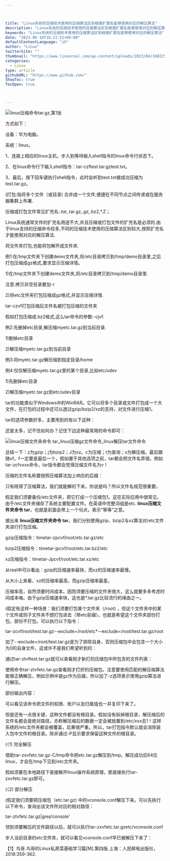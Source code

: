 ```yaml
---



title: "Linux系统的压缩技术使用的压缩算法区别根据扩展名能够使用对应的解压算法"
description: "Linux系统的压缩技术使用的压缩算法区别根据扩展名能够使用对应的解压算法"
keywords: "Linux系统的压缩技术使用的压缩算法区别根据扩展名能够使用对应的解压算法"
date: "2023-06-18T16:22:52+08:00"
defaultContentLanguage: "zh"
author: "Linux"
twitterSite: ""
thumbnail: "https://www.linuxcool.com/wp-content/uploads/2023/04/1682252747600_0.jpg"
categories:
  - Linux
type: article
githubURL: "https://www.github.com/"
ShowToc: true
TocOpen: true



---
```


![linux压缩命令tar.gz,第1张](https://www.linuxcool.com/wp-content/uploads/2023/04/1682252747600_0.jpg)

方式如下：

设备：华为电脑。

系统：linux。

1、连接上相应的linux主机，步入到等待输入shell指令的linux命令行状态下。

2、在linux命令行下输入shell指令：tar-czftest.tar.gztest.txt。

3、最后，按下回车键执行shell指令，此时会听到test.txt被成功压缩为test.tar.gz。

(打包:指将多个文件（或目录) 合并成一个文件,便捷在不同节点之间传递或在服务器集群上布署.

压缩或打包文件常见扩充名:*.tar,*.tar.gz,*.gz,*.bz2,*.Z；

Linux系统通常文件的扩充名用途不大,并且压缩或打包文件的扩充名是必须的.由于linux支持的压缩命令较多,不同的压缩技术使用的压缩算法区别较大,按照扩充名才能使用对应的解压算法.

将文件夹打包,也能将包解开成文件夹.

例1:在/tmp文件夹下创建demo文件夹,将/etc目录拷贝到/tmp/demo目录里,之后打包压缩成gz格式,要求显示压缩详情。

1)在/tmp文件夹下创建demo文件夹,将/etc目录拷贝到/tmp/demo目录里.

注意:拷贝非空目录要加-r

2)将etc文件夹打包压缩成gz格式,并显示压缩详情.

tar-czvf打包压缩后文件名被打包压缩的文件夹

假如打包压缩成.bz2格式,这么tar命令的参数:-cjvf.

例2:先删掉etc目录,解压缩myetc.tar.gz到当前目录.

1)删掉etc目录

2)解压缩myetc.tar.gz到当前目录

例3:将myetc.tar.gz解压缩到指定目录/home

例4:仅仅解压缩myetc.tar.gz里的某个目录,比如etc/udev

1)先删掉etc目录

2)解压缩myetc.tar.gz到etc/udev目录

tar的功能类似于Windows中的WinRAR。它可以将多个目录或文件打包成一个大文件，在打包的过程中还可以透过gzip/bzip2/xz的支持，对文件进行压缩1。

tar的选项参数好多，主要用到的有以下这种：

还是太多，记不住如何办？记住下边这种最常用的命令即可：

![linux压缩文件夹命令 tar_linux压缩gz文件命令_linux解压tar文件命令](https://www.linuxcool.com/wp-content/uploads/2023/04/1682252747600_2.jpg)

总结一下：z为gzip；j为bzip2；J为xz。c为压缩；t为查询；x为解压缩。最后跟随vf。f一定要是最后一个，假如置于其他选项之前，tar都会把文件名弄错。例如tar-zcfvxxx命令，tar指令都会觉得压缩文件名为v！

压缩的文件名称要按照压缩算法加上响应的后缀：

只有晓得了压缩算法，我们就能解的下来，你说是吗？所以文件名规范很重要。

假定我们须要备份/etc文件夹，把它打成一个压缩包1。这在实际应用中很常见，由于/etc文件夹储存了系统主要配置文件。在英语中完整词组是etc. **linux压缩文件夹命令 tar**，也就是前面会带上一个句点，表示“等等”之意。

接出来 **linux压缩文件夹命令 tar**，我们分别使用gzip、bzip2与xz算法对/etc文件夹进行打包压缩。

gzip压缩指令：timetar-zpcvf/root/etc.tar.gz/etc

bzip2压缩指令：timetar-jpcvf/root/etc.tar.bz2/etc

xz压缩指令：timetar-Jpcvf/root/etc.tar.xz/etc

从real中可以看出：gzip的压缩速率最快，而xz的压缩速率最慢。

从大小上来看，xz的压缩率最高，而gzip压缩率最差。

压缩率高，自然须要时间成本。因而须要压缩的文件夹很大，这么就要多多考虑时间成本咯。由于gzip压缩速率快，这也是*.tar.gz比较流行的缘由之一。

(假定有这样一种场景：我们须要打包某个文件夹（/root) ，但这个文件夹中的某个文件或则子文件夹不想打包进去（带etc前缀）。也就是希望这个文件夹部份打包，部份不打包。可以执行以下指令：

tar-zcvf/root/test.tar.gz--exclude=/root/etc*--exclude=/root/test.tar.gz/root

加了--exclude=/root/test.tar.gz是为了排除自身，否则压缩包中会包含一个大小为0的自身文件，这或许不是我们希望听到的：

通过tar-ztvftest.tar.gz就可以查看刚才新打的压缩包中所包含的文件列表：

使用命令tar-ztvfetc.tar.gz查看刚才打好的压缩包。注意要使用匹配的解压缩算法能够正确解压，例如示例中是gz作为后缀，所以加了-z选项表示使用gzip算法进行解压。

部份输出内容：

可以看见该命令把文件的权限、账户以及归属组也一并复印下来了。

但是还有一点很关键，这种文件都没有根目录。假如没有拆掉根目录，解压缩后的文件名都会是绝对路径，亦称解压缩后的数据一定会被放置到/etc/xxx去1！这样系统的/etc文件夹都会被覆盖，后果很严重。所以，tar打包指令默认就会消除装入包中文件的根目录。除非通过-P显示要求保留这种文件的根目录。

(（1) 完全解压

借助tar-zxvfetc.tar.gz-C/tmp命令把etc.tar.gz解压到/tmp。解压成功后64位linux，才会在/tmp下见到/etc文件夹。

假如须要在本地路径下直接解开linux操作系统原理，那直接执行tar-zxvfetc.tar.gz即可。

(（2) 部分解压

(假定我们须要把压缩包（etc.tar.gz) 中的vconsole.conf解压下来。可以先执行以下命令，查询出该文件所对应的相对路径：

tar-ztvfetc.tar.gz|grep‘console’

领到须要解压的文件路径以后，就可以执行tar-zxvfetc.tar.gzetc/vconsole.conf

步入当前目录的etc文件夹，就可以看见vconsole.conf早已被解压下来了：

【1】鸟哥.鸟哥的Linux私房菜基础学习篇[M].第四版.上海：人民邮电出版社，2018:359-362.